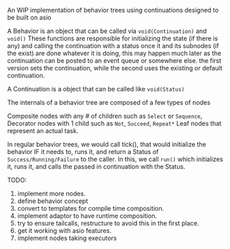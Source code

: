 An WIP implementation of behavior trees using continuations designed to be built on
asio

A Behavior is an object that can be called via `void(Continuation)` and
`void()`
These functions are responsible for initializing the state (if there is any)
and calling the continuation with a status once it and its subnodes (if the
exist) are done whatever it is doing, this may happen much later as the
continuation can be posted to an event queue or somewhere else.
the first version sets the continuation, while the second uses the existing or
default continuation.

A Continuation is a object that can be called like `void(Status)`

The internals of a behavior tree are composed of a few types of nodes

Composite nodes with any # of children such as `Select` or `Sequence`, 
Decorator nodes with 1 child such as `Not`, `Succeed`, `Repeat*`
Leaf nodes that represent an actual task.

In regular behavior trees, we would call tick(), that would initialize the
behavior IF it needs to, runs it, and return a Status of
`Success/Running/Failure` to the caller.
In this, we call `run()` which initializes it, runs it, and calls the passed in
continuation with the Status.



TODO:
1. implement more nodes.
2. define behavior concept
3. convert to templates for compile time composition.
4. implement adaptor to have runtime composition.
5. try to ensure tailcalls, restructure to avoid this in the first place.
6. get it working with asio features.
7. implement nodes taking executors

